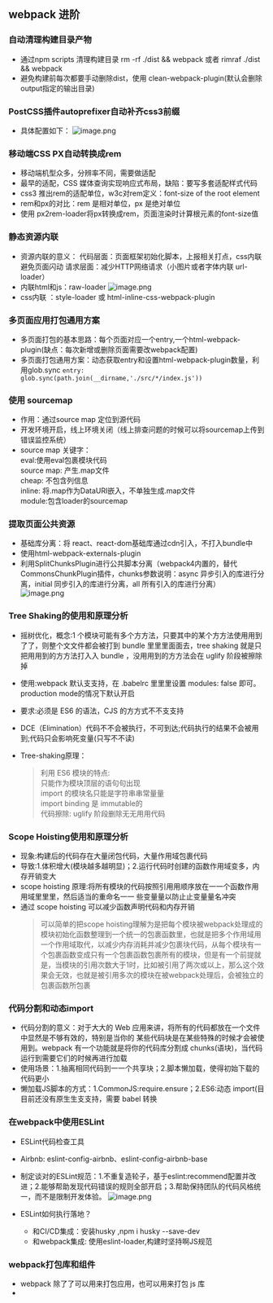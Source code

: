 ## webpack 进阶

### 自动清理构建目录产物
* 通过npm scripts 清理构建目录 rm -rf ./dist && webpack 或者 rimraf ./dist && webpack
* 避免构建前每次都要手动删除dist，使用 clean-webpack-plugin(默认会删除output指定的输出目录)

### PostCSS插件autoprefixer自动补齐css3前缀
* 具体配置如下：
![image.png](https://s2.loli.net/2022/01/05/Je1MnxKur4hLQYw.png)

### 移动端CSS PX自动转换成rem
* 移动端机型众多，分辨率不同，需要做适配
* 最早的适配，CSS 媒体查询实现响应式布局，缺陷：要写多套适配样式代码
* css3 推出rem的适配单位，w3c对rem定义：font-size of the root element
* rem和px的对比：rem 是相对单位，px 是绝对单位
* 使用 px2rem-loader将px转换成rem，页面渲染时计算根元素的font-size值


### 静态资源内联
* 资源内联的意义：
  代码层面：页面框架初始化脚本，上报相关打点，css内联避免页面闪动
  请求层面：减少HTTP网络请求（小图片或者字体内联 url-loader）
* 内联html和js：raw-loader
![image.png](https://s2.loli.net/2022/01/05/YrhUOTaAzk6XWl1.png)
* css内联 ：style-loader 或 html-inline-css-webpack-plugin


### 多页面应用打包通用方案
* 多页面打包的基本思路：每个页面对应一个entry,一个html-webpack-plugin(缺点：每次新增或删除页面需要改webpack配置)
* 多页面打包通用方案：动态获取entry和设置html-webpack-plugin数量，利用glob.sync
    `entry: glob.sync(path.join(__dirname,'./src/*/index.js'))`


### 使用 sourcemap
* 作用：通过source map 定位到源代码
* 开发环境开启，线上环境关闭（线上排查问题的时候可以将sourcemap上传到错误监控系统）
* source map 关键字：   
    eval:使用eval包裹模块代码     
    source map: 产生.map文件     
    cheap: 不包含列信息    
    inline: 将.map作为DataURI嵌入，不单独生成.map文件    
    module:包含loader的sourcemap    
    
### 提取页面公共资源
* 基础库分离：将 react、react-dom基础库通过cdn引入，不打入bundle中
* 使用html-webpack-externals-plugin
* 利用SplitChunksPlugin进行公共脚本分离（webpack4内置的，替代CommonsChunkPlugin插件，chunks参数说明：async 异步引入的库进行分离，initial 同步引入的库进行分离，all 所有引入的库进行分离）
![image.png](https://s2.loli.net/2022/01/07/AYo1bcOj6zuVga8.png)

### Tree Shaking的使用和原理分析
* 摇树优化，概念:1 个模块可能有多个⽅方法，只要其中的某个⽅方法使⽤用到了了，则整个⽂文件都会被打到 bundle ⾥里里⾯面去，tree shaking 就是只把⽤用到的⽅方法打⼊入 bundle ，没⽤用到的⽅方法会在 uglify 阶段被擦除掉
* 使用:webpack 默认⽀支持，在 .babelrc ⾥里里设置 modules: false 即可。 production mode的情况下默认开启
* 要求:必须是 ES6 的语法，CJS 的⽅方式不不⽀支持

* DCE（Elimination）代码不不会被执行，不可到达;代码执行的结果不会被用到;代码只会影响死变量(只写不不读)
* Tree-shaking原理：
  >利⽤ ES6 模块的特点:    
  只能作为模块顶层的语句句出现    
  import 的模块名只能是字符串串常量量   
  import binding 是 immutable的    
  代码擦除: uglify 阶段删除⽆无⽤用代码   


### Scope Hoisting使用和原理分析
* 现象:构建后的代码存在⼤量闭包代码，⼤量作用域包裹代码
* 导致:1.体积增⼤(模块越多越明显)；2.运行代码时创建的函数作用域变多，内存开销变⼤
* scope hoisting 原理:将所有模块的代码按照引⽤用顺序放在⼀一个函数作⽤用域⾥里里，然后适当的重命名⼀一
些变量量以防⽌止变量量名冲突
* 通过 scope hoisting 可以减少函数声明代码和内存开销
  >可以简单的把scope hoisting理解为是把每个模块被webpack处理成的模块初始化函数整理到一个统一的包裹函数里，也就是把多个作用域用一个作用域取代，以减少内存消耗并减少包裹块代码，从每个模块有一个包裹函数变成只有一个包裹函数包裹所有的模块，但是有一个前提就是，当模块的引用次数大于1时，比如被引用了两次或以上，那么这个效果会无效，也就是被引用多次的模块在被webpack处理后，会被独立的包裹函数所包裹

### 代码分割和动态import
* 代码分割的意义：对于⼤大的 Web 应⽤来讲，将所有的代码都放在一个文件中显然是不够有效的，特别是当你的 某些代码块是在某些特殊的时候才会被使用到。webpack 有⼀个功能就是将你的代码库分割成 chunks(语块)，当代码运⾏到需要它们的时候再进行加载
* 使用场景：1.抽离相同代码到⼀一个共享块；2.脚本懒加载，使得初始下载的代码更⼩
* 懒加载JS脚本的方式：1.CommonJS:require.ensure；2.ES6:动态 import(⽬目前还没有原⽣生⽀支持，需要 babel 转换

### 在webpack中使用ESLint
* ESLint代码检查工具
* Airbnb: eslint-config-airbnb、eslint-config-airbnb-base
* 制定谈对的ESLint规范：1.不重复造轮子，基于eslint:recommend配置并改进；2.能够帮助发现代码错误的规则全部开启；3.帮助保持团队的代码风格统一，而不是限制开发体验。
![image.png](https://s2.loli.net/2022/01/10/H8MQKfRBbO1Lu9z.png)

* ESLint如何执行落地？
  * 和CI/CD集成：安装husky ,npm i husky --save-dev
  * 和webpack集成: 使用eslint-loader,构建时坚持啊JS规范

### webpack打包库和组件
* webpack 除了了可以⽤来打包应⽤，也可以用来打包 js 库
* 


